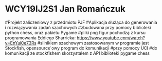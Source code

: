 # WCY19IJ2S1 Jan Romańczuk 
#Projekt zaliczeniowy z przedmiotu PJF
#Aplikacja służąca do generowania i rozwiązywania zadań szachowych 
#zbudowana przy pomocy biblioteki python chess, oraz pakietu Pygame
#pliki png figur pochodzą z kursu programowania Eddiego Sharricka:
https://www.youtube.com/watch?v=EnYui0e73Rs
#silnikiem szachowym zastosowanym w programie jest Stockfish, opensource'owy program do komunikacji 
#przy pomocy UCI
#do komunikacji ze stockfishem skorzystałem z API biblioteki pygame chess